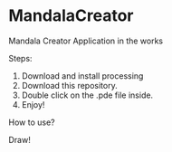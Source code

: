 # MandalaCreator
Mandala Creator Application in the works


Steps:

1. Download and install processing
2. Download this repository.
3. Double click on the .pde file inside. 
4. Enjoy!


How to use?

Draw!
